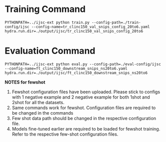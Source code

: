 # Training Command

```PYTHONPATH=../ijsc-ext python train.py --config-path=./train-config/ijsc --config-name=tr_clinc150_val_snips_config_20to6.yaml hydra.run.dir=./output/ijsc/tr_clinc150_val_snips_config_20to6```

# Evaluation Command
```PYTHONPATH=../ijsc-ext python eval.py --config-path=./eval-config/ijsc --config-name=ft_clinc150_downstream_snips_ns20to6.yaml hydra.run.dir=./output/ijsc/ft_clinc150_downstream_snips_ns20to6```

**NOTES for fewshot**
1. Fewshot configuration files have been uploaded. Please stick to configs with 1 negative example and 2 negative example for both 1shot and 2shot for all the datasets.
2. Same commands work for fewshot. Configuration files are required to be changed in the commands
3. Few shot data path should be changed in the respective configuration file.
4. Models fine-tuned earlier are required to be loaded for fewshot training. Refer to the respective few-shot configuration files. 
 
